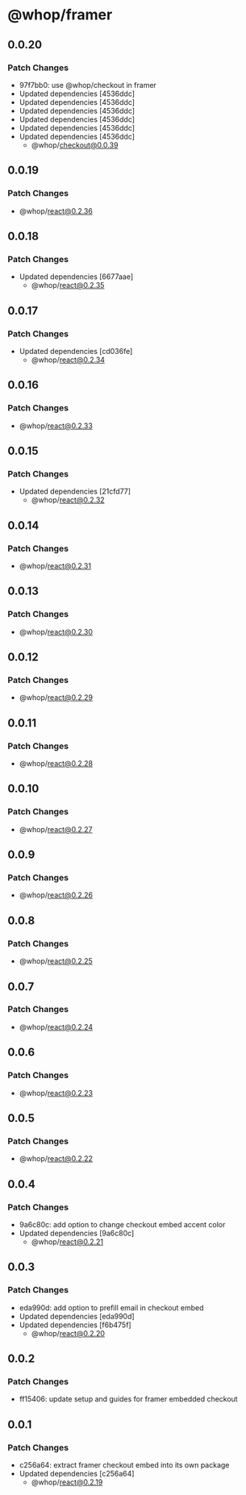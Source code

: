 # @whop/framer

## 0.0.20

### Patch Changes

- 97f7bb0: use @whop/checkout in framer
- Updated dependencies [4536ddc]
- Updated dependencies [4536ddc]
- Updated dependencies [4536ddc]
- Updated dependencies [4536ddc]
- Updated dependencies [4536ddc]
- Updated dependencies [4536ddc]
  - @whop/checkout@0.0.39

## 0.0.19

### Patch Changes

- @whop/react@0.2.36

## 0.0.18

### Patch Changes

- Updated dependencies [6677aae]
  - @whop/react@0.2.35

## 0.0.17

### Patch Changes

- Updated dependencies [cd036fe]
  - @whop/react@0.2.34

## 0.0.16

### Patch Changes

- @whop/react@0.2.33

## 0.0.15

### Patch Changes

- Updated dependencies [21cfd77]
  - @whop/react@0.2.32

## 0.0.14

### Patch Changes

- @whop/react@0.2.31

## 0.0.13

### Patch Changes

- @whop/react@0.2.30

## 0.0.12

### Patch Changes

- @whop/react@0.2.29

## 0.0.11

### Patch Changes

- @whop/react@0.2.28

## 0.0.10

### Patch Changes

- @whop/react@0.2.27

## 0.0.9

### Patch Changes

- @whop/react@0.2.26

## 0.0.8

### Patch Changes

- @whop/react@0.2.25

## 0.0.7

### Patch Changes

- @whop/react@0.2.24

## 0.0.6

### Patch Changes

- @whop/react@0.2.23

## 0.0.5

### Patch Changes

- @whop/react@0.2.22

## 0.0.4

### Patch Changes

- 9a6c80c: add option to change checkout embed accent color
- Updated dependencies [9a6c80c]
  - @whop/react@0.2.21

## 0.0.3

### Patch Changes

- eda990d: add option to prefill email in checkout embed
- Updated dependencies [eda990d]
- Updated dependencies [f6b475f]
  - @whop/react@0.2.20

## 0.0.2

### Patch Changes

- ff15406: update setup and guides for framer embedded checkout

## 0.0.1

### Patch Changes

- c256a64: extract framer checkout embed into its own package
- Updated dependencies [c256a64]
  - @whop/react@0.2.19
